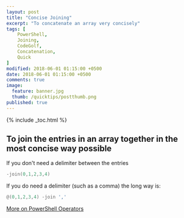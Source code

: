 ```yaml
---
layout: post
title: "Concise Joining"
excerpt: "To concatenate an array very concisely"
tags: [
    PowerShell,
    Joining,
    CodeGolf,
    Concatenation,
    Quick
]  
modified: 2018-06-01 01:15:00 +0500
date: 2018-06-01 01:15:00 +0500
comments: true
image:
  feature: banner.jpg
  thumb: /quicktips/postthumb.png
published: true
---
```

{% include _toc.html %}

## To join the entries in an array together in the most concise way possible

If you don't need a delimiter between the entries

```PowerShell
-join(0,1,2,3,4)
```

If you do need a delimiter (such as a comma) the long way is:

```PowerShell
@(0,1,2,3,4) -join ','
```

[More on PowerShell Operators](https://ss64.com/ps/syntax-operators.html)